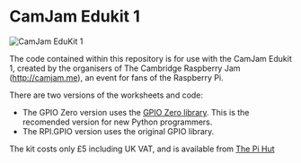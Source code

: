 # CamJam Edukit 1

![CamJam EduKit 1](https://cdn.shopify.com/s/files/1/0176/3274/products/EduKit_large.jpg?v=1456169827)

The code contained within this repository is for use with the CamJam Edukit 1, created by the organisers of The Cambridge Raspberry Jam (http://camjam.me), an event for fans of the Raspberry Pi.

There are two versions of the worksheets and code:
* The GPIO Zero version uses the [GPIO Zero library](https://www.raspberrypi.org/blog/gpio-zero-a-friendly-python-api-for-physical-computing/).  This is the recomended version for new Python programmers.
* The RPI.GPIO version uses the original GPIO library.

The kit costs only £5 including UK VAT, and is available from [The Pi Hut](http://thepihut.com/collections/camjam-edukit)
